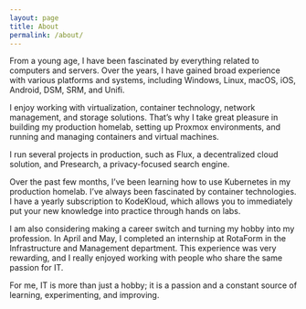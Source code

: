 ```yaml
---
layout: page
title: About
permalink: /about/
---
```

From a young age, I have been fascinated by everything related to computers and servers. Over the years, I have gained broad experience with various platforms and systems, including Windows, Linux, macOS, iOS, Android, DSM, SRM, and Unifi.

I enjoy working with virtualization, container technology, network management, and storage solutions. That’s why I take great pleasure in building my production homelab, setting up Proxmox environments, and running and managing containers and virtual machines.

I run several projects in production, such as Flux, a decentralized cloud solution, and Presearch, a privacy-focused search engine.

Over the past few months, I’ve been learning how to use Kubernetes in my production homelab. I’ve always been fascinated by container technologies. I have a yearly subscription to KodeKloud, which allows you to immediately put your new knowledge into practice through hands on labs.

I am also considering making a career switch and turning my hobby into my profession. In April and May, I completed an internship at RotaForm in the Infrastructure and Management department. This experience was very rewarding, and I really enjoyed working with people who share the same passion for IT.

For me, IT is more than just a hobby; it is a passion and a constant source of learning, experimenting, and improving.
